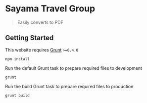 # Sayama Travel Group
> Easily converts to PDF

## Getting Started
This website requires [Grunt](http://gruntjs.com/) ```>=0.4.0```
```
npm install
```
Run the default Grunt task to prepare required files to development
```
grunt
```
Run the build Grunt task to prepare required files to production
```
grunt build
```
